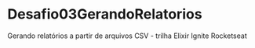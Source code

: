 # Desafio03GerandoRelatorios
Gerando relatórios a partir de arquivos CSV - trilha Elixir Ignite Rocketseat
